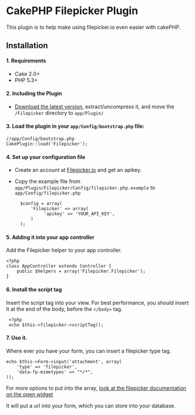 # CakePHP Filepicker Plugin

This plugin is to help make using filepicker.io even easier with cakePHP.

## Installation

#### 1. Requirements
- Cake 2.0+
- PHP 5.3+

#### 2. Including the Plugin
- [Download the latest version](https://github.com/Filepicker/filepicker-cakephp/zipball/master), extract/uncompress it, and move the `/Filepicker` directory to `app/Plugin/`

#### 3. Load the plugin in your `app/Config/bootstrap.php` file:

    //app/Config/bootstrap.php
    CakePlugin::load('Filepicker');

#### 4. Set up your configuration file

- Create an account at [Filepicker.io](https://developers.filepicker.io/register/) and get an apikey.
- Copy the example file from `app/Plugin/Filepicker/Config/filepicker.php.example` to `app/Config/filepicker.php`

        $config = array(
            'Filepicker' => array(
                 'apikey' => 'YOUR_API_KEY',
            )
        );

#### 5. Adding it into your app controller

Add the Filepicker helper to your app controller.

    <?php
    class AppController extends Controller {
        public $helpers = array('Filepicker.Filepicker');
    }

#### 6. Install the script tag

Insert the script tag into your view. For best performance, you should insert it at the end of the body, before the `</body>` tag.

     <?php
     echo $this->filepicker->scriptTag();

#### 7. Use it.

Where ever you have your form, you can insert a filepicker type tag.

    echo $this->Form->input('attachment', array(
        'type' => 'filepicker', 
        'data-fp-mimetypes' => "*/*",
    ));

For more options to put into the array, [look at the filepicker documentation on the open widget](https://developers.filepicker.io/docs/web/#widgets-open)

It will put a url into your form, which you can store into your database.

